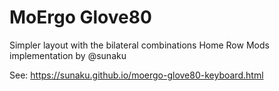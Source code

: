 # MoErgo Glove80

Simpler layout with the bilateral combinations Home Row Mods implementation by @sunaku

See: <https://sunaku.github.io/moergo-glove80-keyboard.html>


